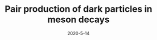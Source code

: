 ---
title: 'Pair production of dark particles in meson decays'
pub_number: 1
authors: Matheus Hostert, Kunio Kaneta, Maxim Pospelov
collection: publication
permalink: /publication/2020-5-14-Pairproductionofdarkparticlesinmesondecays
date: 2020-5-14
venue: Phys.Rev.D 
paperurl: 'https://arxiv.org/abs/2005.07102'
citation_notitle: 'Matheus Hostert, Kunio Kaneta, Maxim Pospelov, Phys.Rev.D 102 (2020) 5 055016'
citation: 'Pair production of dark particles in meson decays, Matheus Hostert, Kunio Kaneta, Maxim Pospelov, Phys.Rev.D 102 (2020) 5 055016'
eprint: '2005.07102'
---